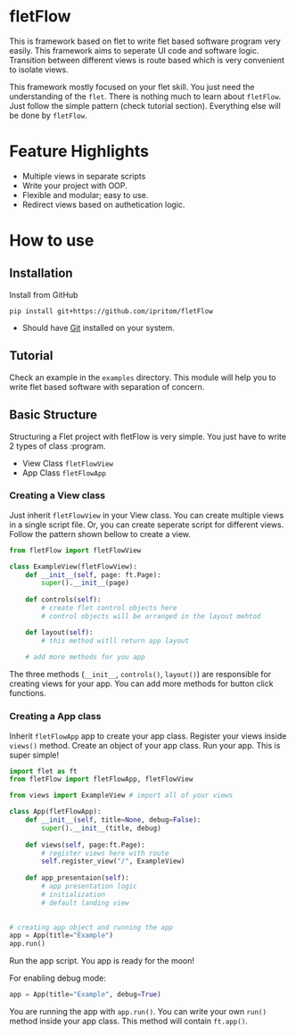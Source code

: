 # fletFlow
This is framework based on flet to write flet based software program very easily. This framework aims to seperate UI code and software logic. Transition between different views is route based which is very convenient to isolate views.

This framework mostly focused on your flet skill. You just need the understanding of the `flet`. There is nothing much to learn about `fletFlow`. Just follow the simple pattern (check tutorial section). Everything else will be done by `fletFlow`.

# Feature Highlights
* Multiple views in separate scripts
* Write your project with OOP.
* Flexible and modular; easy to use.
* Redirect views based on authetication logic.

# How to use
## Installation
Install from GitHub
```
pip install git+https://github.com/ipritom/fletFlow

```
* Should have [Git](https://git-scm.com/) installed on your system.

## Tutorial
Check an example in the `examples` directory. 
This module will help you to write flet based software with separation of concern. 

## Basic Structure 
Structuring a Flet project with fletFlow is very simple. You just have to write 2 types of class :program.
* View Class `fletFlowView`
* App Class `fletFlowApp`

### Creating a View class 

Just inherit `fletFlowView` in your View class. You can create multiple views in a single script file. Or, you can create seperate script for different views. Follow the pattern shown bellow to create a view.

```python
from fletFlow import fletFlowView

class ExampleView(fletFlowView):
    def __init__(self, page: ft.Page):
        super().__init__(page)
    
    def controls(self):
        # create flet control objects here 
        # control objects will be arranged in the layout mehtod

    def layout(self):
        # this method witll return app layout
    
    # add more methods for you app
```

The three methods (`__init__`, `controls()`, `layout()`) are responsible for creating views for your app. You can add more methods for button click functions. 

### Creating a App class

Inherit `fletFlowApp` app to create your app class. Register your views inside `views()` method. Create an object of your app class. Run your app. This is super simple!

```python
import flet as ft
from fletFlow import fletFlowApp, fletFlowView

from views import ExampleView # import all of your views

class App(fletFlowApp):
    def __init__(self, title=None, debug=False):
        super().__init__(title, debug)
    
    def views(self, page:ft.Page):
        # register views here with route 
        self.register_view("/", ExampleView)
    
    def app_presentaion(self):
        # app presentation logic 
        # initialization 
        # default landing view

        
# creating app object and running the app
app = App(title="Example")
app.run()

```
Run the app script. You app is ready for the moon!

For enabling debug mode:
```python
app = App(title="Example", debug=True)
```
You are running the app with `app.run()`. You can write your own `run()` method inside your app class. This method will contain `ft.app()`. 
